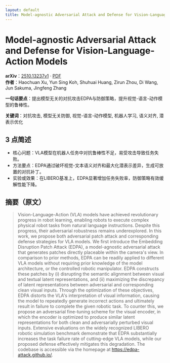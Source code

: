```yaml
---
layout: default
title: Model-agnostic Adversarial Attack and Defense for Vision-Language-Action Models
---
```


# Model-agnostic Adversarial Attack and Defense for Vision-Language-Action Models
**arXiv**：[2510.13237v1](https://arxiv.org/abs/2510.13237) · [PDF](https://arxiv.org/pdf/2510.13237.pdf)  
**作者**：Haochuan Xu, Yun Sing Koh, Shuhuai Huang, Zirun Zhou, Di Wang, Jun Sakuma, Jingfeng Zhang  

**一句话要点**：提出模型无关的对抗攻击EDPA与防御策略，提升视觉-语言-动作模型的鲁棒性。

**关键词**：对抗攻击, 模型无关防御, 视觉-语言-动作模型, 机器人学习, 语义对齐, 潜表示优化

## 3 点简述
- 核心问题：VLA模型在机器人任务中对抗鲁棒性不足，易受攻击导致任务失败。
- 方法要点：EDPA通过破坏视觉-文本语义对齐和最大化潜表示差异，生成可放置的对抗补丁。
- 实验或效果：在LIBERO基准上，EDPA显著增加任务失败率，防御策略有效缓解性能下降。

## 摘要（原文）

> Vision-Language-Action (VLA) models have achieved revolutionary progress in
> robot learning, enabling robots to execute complex physical robot tasks from
> natural language instructions. Despite this progress, their adversarial
> robustness remains underexplored. In this work, we propose both adversarial
> patch attack and corresponding defense strategies for VLA models. We first
> introduce the Embedding Disruption Patch Attack (EDPA), a model-agnostic
> adversarial attack that generates patches directly placeable within the
> camera's view. In comparison to prior methods, EDPA can be readily applied to
> different VLA models without requiring prior knowledge of the model
> architecture, or the controlled robotic manipulator. EDPA constructs these
> patches by (i) disrupting the semantic alignment between visual and textual
> latent representations, and (ii) maximizing the discrepancy of latent
> representations between adversarial and corresponding clean visual inputs.
> Through the optimization of these objectives, EDPA distorts the VLA's
> interpretation of visual information, causing the model to repeatedly generate
> incorrect actions and ultimately result in failure to complete the given
> robotic task. To counter this, we propose an adversarial fine-tuning scheme for
> the visual encoder, in which the encoder is optimized to produce similar latent
> representations for both clean and adversarially perturbed visual inputs.
> Extensive evaluations on the widely recognized LIBERO robotic simulation
> benchmark demonstrate that EDPA substantially increases the task failure rate
> of cutting-edge VLA models, while our proposed defense effectively mitigates
> this degradation. The codebase is accessible via the homepage at
> https://edpa-attack.github.io/.

